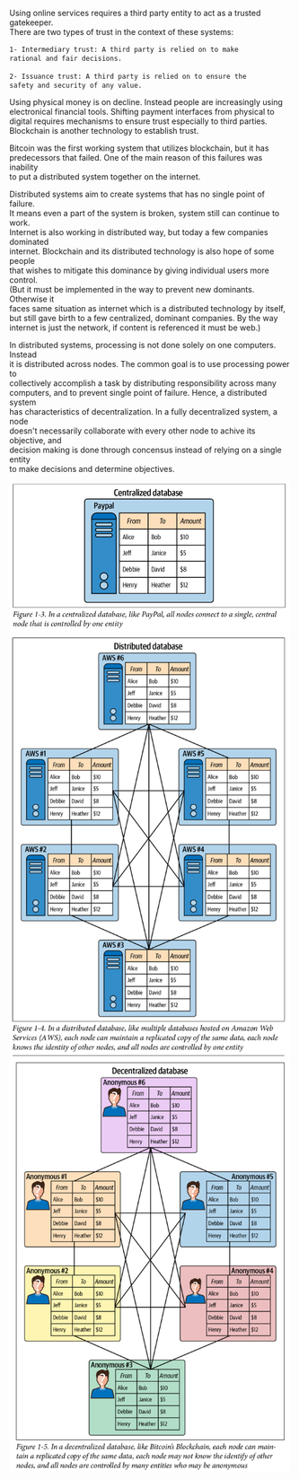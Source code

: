 Using online services requires a third party entity to act as a trusted gatekeeper.  
There are two types of trust in the context of these systems:  

    1- Intermediary trust: A third party is relied on to make
    rational and fair decisions.

    2- Issuance trust: A third party is relied on to ensure the 
    safety and security of any value.

Using physical money is on decline. Instead people are increasingly using  
electronical financial tools. Shifting payment interfaces from physical to  
digital requires mechanisms to ensure trust especially to third parties.  
Blockchain is another technology to establish trust. 

Bitcoin was the first working system that utilizes blockchain, but it has  
predecessors that failed. One of the main reason of this failures was inability  
to put a distributed system together on the internet.  

Distributed systems aim to create systems that has no single point of failure.  
It means even a part of the system is broken, system still can continue to work.  
Internet is also working in distributed way, but today a few companies dominated  
internet. Blockchain and its distributed technology is also hope of some people   
that wishes to mitigate this dominance by giving individual users more control.  
(But it must be implemented in the way to prevent new dominants. Otherwise it   
faces same situation as internet which is a distributed technology by itself,  
but still gave birth to a few centralized, dominant companies. By the way   
internet is just the network, if content is referenced it must be web.)  

In distributed systems, processing is not done solely on one computers. Instead  
it is distributed across nodes. The common goal is to use processing power to  
collectively accomplish a task by distributing responsibility across many  
computers, and to prevent single point of failure. Hence, a distributed system  
has characteristics of decentralization. In a fully decentralized system, a node  
doesn't necessarily collaborate with every other node to achive its objective, and  
decision making is done through concensus instead of relying on a single entity  
to make decisions and determine objectives.

<img src="centralized-database.png" width="500">
<img src="distributed-database.png" width="500">
<img src="decentralized-database.png" width="500">